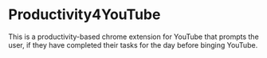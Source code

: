 # Productivity4YouTube
This is a productivity-based chrome extension for YouTube that prompts the user, if they have completed their tasks for the day before binging YouTube.
